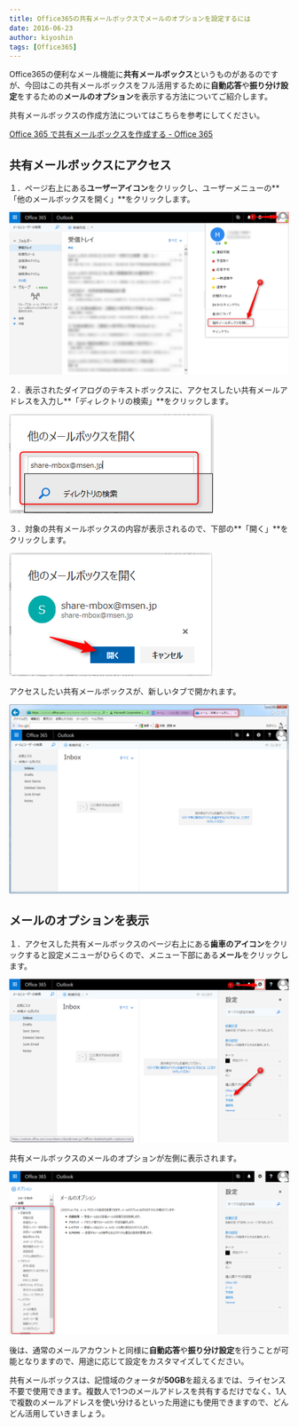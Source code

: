 ```yaml
---
title: Office365の共有メールボックスでメールのオプションを設定するには
date: 2016-06-23
author: kiyoshin
tags: [Office365]
---
```


Office365の便利なメール機能に**共有メールボックス**というものがあるのですが、今回はこの共有メールボックスをフル活用するために**自動応答**や**振り分け設定**をするための**メールのオプション**を表示する方法についてご紹介します。

共有メールボックスの作成方法についてはこちらを参考にしてください。

[Office 365 で共有メールボックスを作成する - Office 365](https://support.office.com/ja-jp/article/Office-365-%E3%81%A7%E5%85%B1%E6%9C%89%E3%83%A1%E3%83%BC%E3%83%AB%E3%83%9C%E3%83%83%E3%82%AF%E3%82%B9%E3%82%92%E4%BD%9C%E6%88%90%E3%81%99%E3%82%8B-871a246d-3acd-4bba-948e-5de8be0544c9)

## 共有メールボックスにアクセス

１．ページ右上にある**ユーザーアイコン**をクリックし、ユーザーメニューの**「他のメールボックスを開く」**をクリックします。

![2016-06-22_02h07_14](images/how-to-use-option-in-shared-mailbox-in-office365-1.png)

２．表示されたダイアログのテキストボックスに、アクセスしたい共有メールアドレスを入力し**「ディレクトリの検索」**をクリックします。

![2016-06-22_02h22_49](images/how-to-use-option-in-shared-mailbox-in-office365-2.png)

３．対象の共有メールボックスの内容が表示されるので、下部の**「開く」**をクリックします。

![2016-06-22_02h23_10](images/how-to-use-option-in-shared-mailbox-in-office365-3.png)

アクセスしたい共有メールボックスが、新しいタブで開かれます。

![2016-06-22_02h27_44](images/how-to-use-option-in-shared-mailbox-in-office365-4.png)

## メールのオプションを表示

１．アクセスした共有メールボックスのページ右上にある**歯車のアイコン**をクリックすると設定メニューがひらくので、メニュー下部にある**メール**をクリックします。

![2016-06-22_02h32_25](images/how-to-use-option-in-shared-mailbox-in-office365-5.png)

共有メールボックスのメールのオプションが左側に表示されます。

![2016-06-22_03h09_38](images/how-to-use-option-in-shared-mailbox-in-office365-6.png)

後は、通常のメールアカウントと同様に**自動応答**や**振り分け設定**を行うことが可能となりますので、用途に応じて設定をカスタマイズしてください。

共有メールボックスは、記憶域のクォータが**50GB**を超えるまでは、ライセンス不要で使用できます。複数人で1つのメールアドレスを共有するだけでなく、1人で複数のメールアドレスを使い分けるといった用途にも使用できますので、どんどん活用していきましょう。
